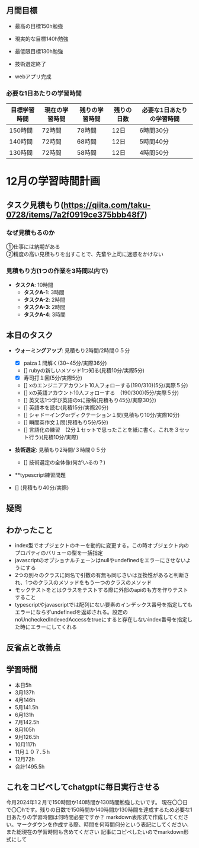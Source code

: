 
## 月間目標
- 最高の目標150h勉強
- 現実的な目標140h勉強
- 最低限目標130h勉強

- 技術選定終了
- webアプリ完成

### 必要な1日あたりの学習時間

| 目標学習時間 | 現在の学習時間 | 残りの学習時間 | 残りの日数 | 必要な1日あたりの学習時間 |
|---------------|-----------------|------------------|-------------|---------------------------|
| 150時間      | 72時間         | 78時間           | 12日        | 6時間30分                |
| 140時間      | 72時間         | 68時間           | 12日        | 5時間40分                |
| 130時間      | 72時間         | 58時間           | 12日        | 4時間50分                |



# 12月の学習時間計画




## タスク見積もり(https://qiita.com/taku-0728/items/7a2f0919ce375bbb48f7)
### なぜ見積もるのか   
①仕事には納期がある  
②精度の高い見積もりを出すことで、先輩や上司に迷惑をかけない

### 見積もり方(1つの作業を3時間以内で)
- **タスクA**: 10時間
  - **タスクA-1**: 3時間
  - **タスクA-2**: 2時間
  - **タスクA-3**: 2時間
  - **タスクA-4**: 3時間


## 本日のタスク

  - **ウォーミングアップ**: 見積もり2時間/2時間０５分
    - [x] paiza１問解く(30~45分/実際36分)
    - [] rubyの新しいメソッド1つ知る(見積10分/実際5分)
    - [x] 寿司打１回(5分/実際5分)
    - [] xのエンジニアアカウント10人フォローする(190/310)(5分/実際５分)
    - [] xの英語アカウント10人フォローする　(190/300)(5分/実際５分)
    - [] 英文法1つ学び英語のxに投稿(見積もり45分/実際30分)
    - [] 英語本を読む(見積15分/実際20分)
    - [] シャドーイングorディクテーション１問(見積もり10分/実際10分)
    - [] 瞬間英作文１問(見積もり5分/5分)
    - [] 言語化の練習　(2分１セットで思ったことを紙に書く。これを３セット行う)(見積10分/実際) 
  - **技術選定**: 見積もり2時間/３時間０５分
     - [] 技術選定の全体像(何がいるの？)
  
    
  - **typescript練習問題
  - [] (見積もり40分/実際)
    
  
    

## 疑問




## わかったこと
- index型でオブジェクトのキーを動的に変更する。この時オブジェクト内のプロパティのバリューの型を一括指定
- javascriptのオプショナルチェーンはnullやundefinedをエラーにさせないようにする
- 2つの別々のクラスに同名で引数の有無も同じさいは互換性があると判断され、1つのクラスのメソッドをもう一つのクラスのメソッド
- モックテストをとはクラスをテストする際に外部のapiのも方を作りテストすること
- typescriptやjavascriptでは配列にない要素のインデックス番号を指定してもエラーにならずundefinedを返却される。設定のnoUncheckedIndexedAccessをtrueにすると存在しないindex番号を指定した時にエラーにしてくれる



## 反省点と改善点



## 学習時間
  - 本日5h
  - 3月137h
  - 4月146h
  - 5月141.5h
  - 6月131h
  - 7月142.5h
  - 8月105h
  - 9月126.5h
  - 10月117h
  - 11月１０７.５h
  - 12月72h
  - 合計1495.5h

 ## これをコピペしてchatgptに毎日実行させる
今月2024年1２月で150時間か140時間か130時間勉強したいです。
現在〇〇日で〇〇hです。残りの日数で150時間か140時間か130時間を達成するため必要な1日あたりの学習時間は何時間必要ですか？
markdown表形式で作成してください。マークダウンを作成する際、時間を何時間何分という表記にしてください.また総現在の学習時間も含めてください
記事にコピペしたいのでmarkdown形式にして
 
